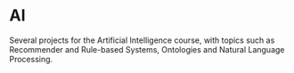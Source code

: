 # AI
Several projects for the Artificial Intelligence course, with topics such as Recommender and Rule-based Systems, Ontologies and Natural Language Processing.

